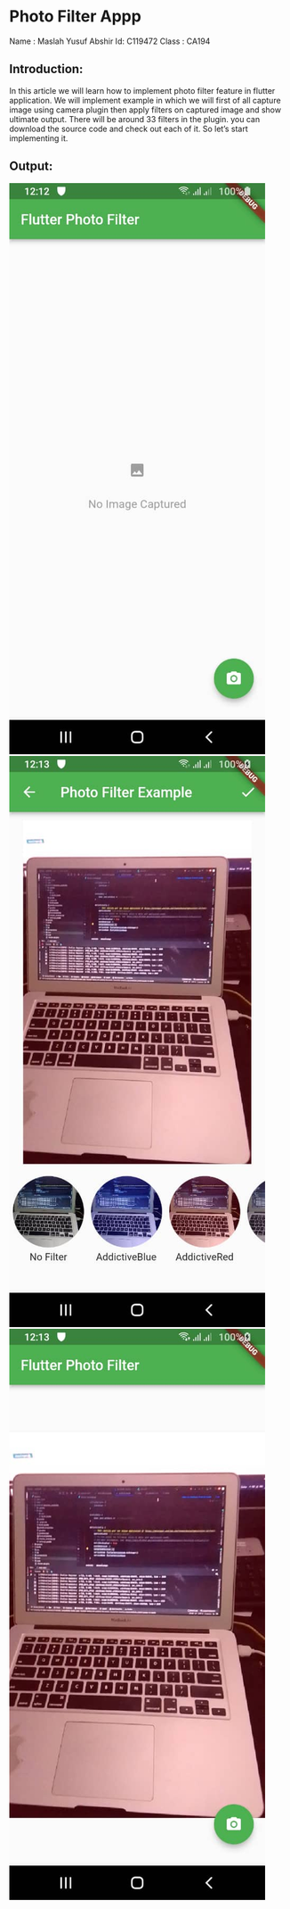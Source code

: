 # Photo Filter Appp
Name : Maslah Yusuf Abshir 
Id: C119472
Class : CA194

## Introduction:
In this article we will learn how to implement photo filter feature in flutter application. 
We will implement example in which we will first of all capture image using camera plugin 
then apply filters on captured image and show ultimate output. There will be around 33 filters in the plugin. 
you can download the source code and check out each of it. So let’s start implementing it.

## Output:
![Flutter Photo Filter](https://raw.githubusercontent.com/maskavic10/maslax/master/screenshots/1.jpeg)
![Flutter Photo Capture](https://raw.githubusercontent.com/maskavic10/maslax/master/screenshots/2.jpeg)
![Flutter Photo Result](https://raw.githubusercontent.com/maskavic10/maslax/master/screenshots/3.jpeg)
